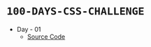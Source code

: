# `100-DAYS-CSS-CHALLENGE`

- Day - 01
  - [Source Code](https://github.com/yashoda11/100-DAYS-CSS-CHALLENGE/tree/main/Day%20-%2001)
